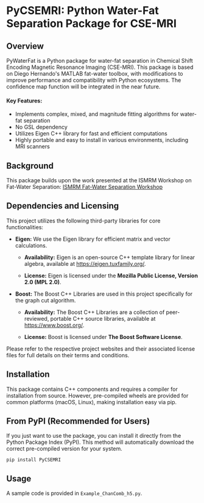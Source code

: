 # PyCSEMRI: Python Water-Fat Separation Package for CSE-MRI

## Overview

PyWaterFat is a Python package for water-fat separation in Chemical Shift Encoding Magnetic Resonance Imaging (CSE-MRI). This package is based on Diego Hernando's MATLAB fat-water toolbox, with modifications to improve performance and compatibility with Python ecosystems. The confidence map function will be integrated in the near future.

#### Key Features:
- Implements complex, mixed, and magnitude fitting algorithms for water-fat separation
- No GSL dependency
- Utilizes Eigen C++ library for fast and efficient computations
- Highly portable and easy to install in various environments, including MRI scanners

## Background

This package builds upon the work presented at the ISMRM Workshop on Fat-Water Separation:
[ISMRM Fat-Water Separation Workshop](https://www.ismrm.org/workshops/FatWater12/data.htm)

## Dependencies and Licensing

This project utilizes the following third-party libraries for core functionalities:

* **Eigen:** We use the Eigen library for efficient matrix and vector calculations.

    * **Availability:** Eigen is an open-source C++ template library for linear algebra, available at <https://eigen.tuxfamily.org/>.

    * **License:** Eigen is licensed under the **Mozilla Public License, Version 2.0 (MPL 2.0)**.

* **Boost:** The Boost C++ Libraries are used in this project specifically for the graph cut algorithm.

    * **Availability:** The Boost C++ Libraries are a collection of peer-reviewed, portable C++ source libraries, available at <https://www.boost.org/>.

    * **License:** Boost is licensed under **The Boost Software License**.

Please refer to the respective project websites and their associated license files for full details on their terms and conditions.

## Installation

This package contains C++ components and requires a compiler for installation from source. However, pre-compiled wheels are provided for common platforms (macOS, Linux), making installation easy via pip.

## From PyPI (Recommended for Users)

If you just want to use the package, you can install it directly from the Python Package Index (PyPI). This method will automatically download the correct pre-compiled version for your system.

```pip install PyCSEMRI```


## Usage

A sample code is provided in `Example_ChanComb_h5.py`. 



